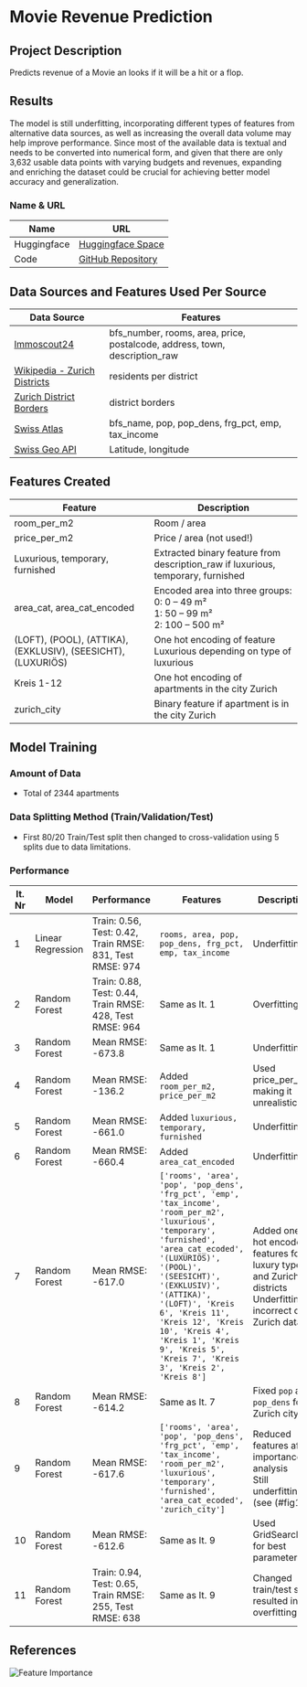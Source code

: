 # Movie Revenue Prediction

## Project Description
Predicts revenue of a Movie an looks if it will be a hit or a flop. 

## Results
The model is still underfitting, incorporating different types of features from alternative data sources, as well as increasing the overall data volume may help improve performance. Since most of the available data is textual and needs to be converted into numerical form, and given that there are only 3,632 usable data points with varying budgets and revenues, expanding and enriching the dataset could be crucial for achieving better model accuracy and generalization. 

### Name & URL
| Name          | URL |
|--------------|----|
| Huggingface  | [Huggingface Space](https://huggingface.co/spaces/kuhs/apartment) |
| Code         | [GitHub Repository](https://github.com/bkuehnis/ai-application-apartment-prediction/tree/main) |

## Data Sources and Features Used Per Source
| Data Source | Features |
|-------------|----------|
| [Immoscout24](https://www.immoscout24.ch/) | bfs_number, rooms, area, price, postalcode, address, town, description_raw |
| [Wikipedia - Zurich Districts](https://de.wikipedia.org/wiki/Stadtteile_der_Stadt_Z%C3%BCrich) | residents per district |
| [Zurich District Borders](https://www.stadt-zuerich.ch/geodaten/download/Statistische_Quartiere) | district borders |
| [Swiss Atlas](https://www.atlas.bfs.admin.ch/maps/13/de/18055_75_3501_70/27876.html) | bfs_name, pop, pop_dens, frg_pct, emp, tax_income |
| [Swiss Geo API](https://api3.geo.admin.ch/services/sdiservices.html) | Latitude, longitude |

## Features Created
| Feature | Description |
|---------|-------------|
| room_per_m2 | Room / area |
| price_per_m2 | Price / area (not used!) |
| Luxurious, temporary, furnished | Extracted binary feature from description_raw if luxurious, temporary, furnished |
| area_cat, area_cat_encoded | Encoded area into three groups:<br>0: 0 – 49 m²<br>1: 50 – 99 m²<br>2: 100 – 500 m² |
| (LOFT), (POOL), (ATTIKA), (EXKLUSIV), (SEESICHT), (LUXURIÖS) | One hot encoding of feature Luxurious depending on type of luxurious |
| Kreis 1-12 | One hot encoding of apartments in the city Zurich |
| zurich_city | Binary feature if apartment is in the city Zurich |

## Model Training
### Amount of Data
- Total of 2344 apartments

### Data Splitting Method (Train/Validation/Test)
- First 80/20 Train/Test split then changed to cross-validation using 5 splits due to data limitations.

### Performance

| It. Nr | Model | Performance | Features | Description |
|--------|--------|-------------|------------|---------------|
| 1 | Linear Regression | Train: 0.56, Test: 0.42, <br>Train RMSE: 831, Test RMSE: 974 | `rooms, area, pop, pop_dens, frg_pct, emp, tax_income` | Underfitting |
| 2 | Random Forest | Train: 0.88, Test: 0.44, <br>Train RMSE: 428, Test RMSE: 964 | Same as It. 1 | Overfitting |
| 3 | Random Forest | Mean RMSE: -673.8 | Same as It. 1 | Underfitting |
| 4 | Random Forest | Mean RMSE: -136.2 | Added `room_per_m2, price_per_m2` | Used price_per_m2, making it unrealistic |
| 5 | Random Forest | Mean RMSE: -661.0 | Added `luxurious, temporary, furnished` | Underfitting |
| 6 | Random Forest | Mean RMSE: -660.4 | Added `area_cat_encoded` | Underfitting |
| 7 | Random Forest | Mean RMSE: -617.0 | `['rooms', 'area', 'pop', 'pop_dens', 'frg_pct', 'emp', 'tax_income', 'room_per_m2', 'luxurious', 'temporary', 'furnished', 'area_cat_ecoded', '(LUXURIÖS)',  '(POOL)', '(SEESICHT)',  '(EXKLUSIV)', '(ATTIKA)', '(LOFT)', 'Kreis 6', 'Kreis 11', 'Kreis 12', 'Kreis 10', 'Kreis 4', 'Kreis 1', 'Kreis 9', 'Kreis 5', 'Kreis 7', 'Kreis 3', 'Kreis 2', 'Kreis 8']` | Added one-hot encoded features for luxury types and Zurich districts <br> Underfitting, incorrect city Zurich data |
| 8 | Random Forest | Mean RMSE: -614.2 | Same as It. 7 | Fixed `pop` and `pop_dens` for Zurich city |
| 9 | Random Forest | Mean RMSE: -617.6 | `['rooms', 'area', 'pop', 'pop_dens', 'frg_pct', 'emp', 'tax_income', 'room_per_m2', 'luxurious', 'temporary', 'furnished', 'area_cat_ecoded', 'zurich_city']` | Reduced features after importance analysis <br> Still underfitting (see (#fig1)
| 10 | Random Forest | Mean RMSE: -612.6 | Same as It. 9 | Used GridSearch for best parameters |
| 11 | Random Forest | Train: 0.94, Test: 0.65, Train RMSE: 255, Test RMSE: 638 | Same as It. 9 | Changed train/test split, resulted in overfitting |

## References
![Feature Importance](doc/feature_importance.png "Feature Importance")<span id="fig1"></span>


